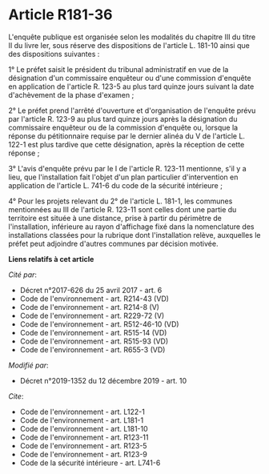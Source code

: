 # Article R181-36

L'enquête publique est organisée selon les modalités du chapitre III du titre II du livre Ier, sous réserve des dispositions
de l'article L. 181-10 ainsi que des dispositions suivantes : 

1° Le préfet saisit le président du tribunal administratif en vue de la désignation d'un commissaire enquêteur ou d'une
commission d'enquête en application de l'article R. 123-5 au plus tard quinze jours suivant la date d'achèvement de la phase
d'examen ; 

2° Le préfet prend l'arrêté d'ouverture et d'organisation de l'enquête prévu par l'article R. 123-9 au plus tard quinze jours
après la désignation du commissaire enquêteur ou de la commission d'enquête ou, lorsque la réponse du pétitionnaire requise
par le dernier alinéa du V de l'article L. 122-1 est plus tardive que cette désignation, après la réception de cette
réponse ; 

3° L'avis d'enquête prévu par le I de l'article R. 123-11 mentionne, s'il y a lieu, que l'installation fait l'objet d'un plan
particulier d'intervention en application de l'article L. 741-6 du code de la sécurité intérieure ; 

4° Pour les projets relevant du 2° de l'article L. 181-1, les communes mentionnées au III de l'article R. 123-11 sont celles
dont une partie du territoire est située à une distance, prise à partir du périmètre de l'installation, inférieure au rayon
d'affichage fixé dans la nomenclature des installations classées pour la rubrique dont l'installation relève, auxquelles le
préfet peut adjoindre d'autres communes par décision motivée.

**Liens relatifs à cet article**

_Cité par_:

  - Décret n°2017-626 du 25 avril 2017 - art. 6
  - Code de l'environnement - art. R214-43 (VD)
  - Code de l'environnement - art. R214-8 (V)
  - Code de l'environnement - art. R229-72 (V)
  - Code de l'environnement - art. R512-46-10 (VD)
  - Code de l'environnement - art. R515-14 (VD)
  - Code de l'environnement - art. R515-93 (VD)
  - Code de l'environnement - art. R655-3 (VD)

_Modifié par_:

  - Décret n°2019-1352 du 12 décembre 2019 - art. 10

_Cite_:

  - Code de l'environnement - art. L122-1
  - Code de l'environnement - art. L181-1
  - Code de l'environnement - art. L181-10
  - Code de l'environnement - art. R123-11
  - Code de l'environnement - art. R123-5
  - Code de l'environnement - art. R123-9
  - Code de la sécurité intérieure - art. L741-6
